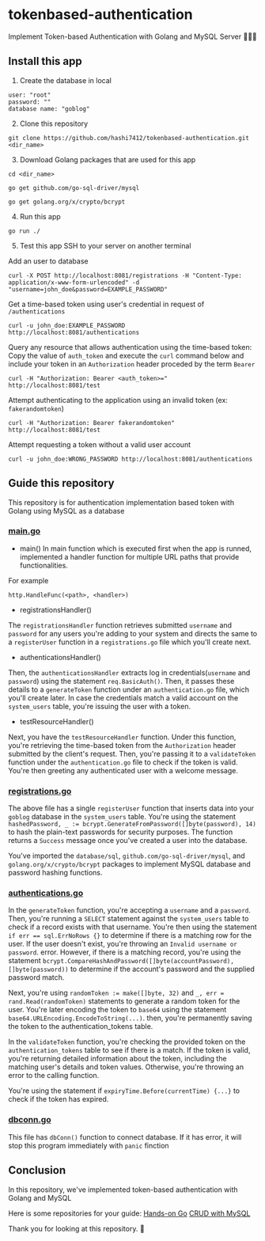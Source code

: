 # tokenbased-authentication

Implement Token-based Authentication with Golang and MySQL Server 👏👏👏

## Install this app

1. Create the database in local
```
user: "root"
password: ""
database name: "goblog"
```

2. Clone this repository
```
git clone https://github.com/hashi7412/tokenbased-authentication.git <dir_name>
```

3. Download Golang packages that are used for this app
```
cd <dir_name>

go get github.com/go-sql-driver/mysql

go get golang.org/x/crypto/bcrypt
```

4. Run this app
```
go run ./
```

5. Test this app
SSH to your server on another terminal

Add an user to database
```
curl -X POST http://localhost:8081/registrations -H "Content-Type: application/x-www-form-urlencoded" -d "username=john_doe&password=EXAMPLE_PASSWORD"
```

Get a time-based token using user's credential in request of `/authentications`
```
curl -u john_doe:EXAMPLE_PASSWORD http://localhost:8081/authentications
```

Query any resource that allows authentication using the time-based token: Copy the value of `auth_token` and execute the `curl` command below and include your token in an `Authorization` header proceded by the term `Bearer`
```
curl -H "Authorization: Bearer <auth_token>=" http://localhost:8081/test
```

Attempt authenticating to the application using an invalid token (ex: `fakerandomtoken`)
```
curl -H "Authorization: Bearer fakerandomtoken" http://localhost:8081/test
```

Attempt requesting a token without a valid user account
```
curl -u john_doe:WRONG_PASSWORD http://localhost:8081/authentications
```


## Guide this repository

This repository is for authentication implementation based token with Golang using MySQL as a database

### [main.go](https://github.com/hashi7412/tokenbased-authentication/blob/main/main.go)

- main()
In main function which is executed first when the app is runned, implemented a handler function for multiple URL paths that provide functionalities.

For example
```
http.HandleFunc(<path>, <handler>)
```

- registrationsHandler()

The `registrationsHandler` function retrieves submitted `username` and `password` for any users you're adding to your system and directs the same to a `registerUser` function in a `registrations.go` file which you'll create next.

- authenticationsHandler()

Then, the `authenticationsHandler` extracts log in credentials(`username` and `password`) using the statement `req.BasicAuth()`. Then, it passes these details to a `generateToken` function under an `authentication.go` file, which you'll create later. In case the credentials match a valid account on the `system_users` table, you're issuing the user with a token.

- testResourceHandler()

Next, you have the `testResourceHandler` function. Under this function, you're retrieving the time-based token from the `Authorization` header submitted by the client's request. Then, you're passing it to a `validateToken` function under the `authentication.go` file to check if the token is valid. You're then greeting any authenticated user with a welcome message.

### [registrations.go](https://github.com/hashi7412/tokenbased-authentication/blob/main/registrations.go)

The above file has a single `registerUser` function that inserts data into your `goblog` database in the `system_users` table. You're using the statement `hashedPassword, _ := bcrypt.GenerateFromPassword([]byte(password), 14)` to hash the plain-text passwords for security purposes. The function returns a `Success` message once you've created a user into the database.

You've imported the `database/sql`, `github.com/go-sql-driver/mysql`, and `golang.org/x/crypto/bcrypt` packages to implement MySQL database and password hashing functions.

### [authentications.go](https://github.com/hashi7412/tokenbased-authentication/blob/main/authentications.go)

In the `generateToken` function, you're accepting a `username` and a `password`. Then, you're running a `SELECT` statement against the `system_users` table to check if a record exists with that username. You're then using the statement `if err == sql.ErrNoRows {}` to determine if there is a matching row for the user. If the user doesn't exist, you're throwing an `Invalid username or password`. error. However, if there is a matching record, you're using the statement `bcrypt.CompareHashAndPassword([]byte(accountPassword), []byte(password))` to determine if the account's password and the supplied password match.

Next, you're using `randomToken := make([]byte, 32)` and `_, err = rand.Read(randomToken)` statements to generate a random token for the user. You're later encoding the token to `base64` using the statement `base64.URLEncoding.EncodeToString(...)`. then, you're permanently saving the token to the authentication_tokens table.

In the `validateToken` function, you're checking the provided token on the `authentication_tokens` table to see if there is a match. If the token is valid, you're returning detailed information about the token, including the matching user's details and token values. Otherwise, you're throwing an error to the calling function.

You're using the statement if `expiryTime.Before(currentTime) {...}` to check if the token has expired.

### [dbconn.go](https://github.com/hashi7412/tokenbased-authentication/blob/main/dbconn.go)

This file has `dbConn()` function to connect database. If it has error, it will stop this program immediately with `panic` finction

## Conclusion

In this repository, we've implemented token-based authentication with Golang and MySQL

Here is some repositories for your guide:
[Hands-on Go](https://github.com/hashi7412/handson-go)
[CRUD with MySQL](https://github.com/hashi7412/crud-with-mysql)

Thank you for looking at this repository. 👋
